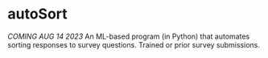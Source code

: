 # autoSort
*COMING AUG 14 2023* An ML-based program (in Python) that automates sorting responses to survey questions. Trained or prior survey submissions.
